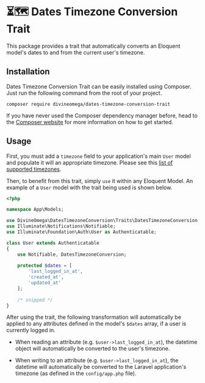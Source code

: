 # ⏳🗺 Dates Timezone Conversion Trait

This package provides a trait that automatically converts an Eloquent 
model's dates to and from the current user's timezone.

## Installation

Dates Timezone Conversion Trait can be easily installed using Composer. 
Just run the following command from the root of your project.

```
composer require divineomega/dates-timezone-conversion-trait
```

If you have never used the Composer dependency manager before, head 
to the [Composer website](https://getcomposer.org/) for more 
information on how to get started.

## Usage

First, you must add a `timezone` field to your application's main `User`
model and populate it will an appropriate timezone. Please see this [list
 of supported timezones](https://secure.php.net/manual/en/timezones.php).

Then, to benefit from this trait, simply `use` it within any Eloquent Model. 
An example of a `User` model with the trait being used is shown below.

```php
<?php

namespace App\Models;

use DivineOmega\DatesTimezoneConversion\Traits\DatesTimezoneConversion;
use Illuminate\Notifications\Notifiable;
use Illuminate\Foundation\Auth\User as Authenticatable;

class User extends Authenticatable
{
    use Notifiable, DatesTimezoneConversion;
    
    protected $dates = [
        'last_logged_in_at',
        'created_at',
        'updated_at'
    ];
    
    /* snipped */
}
```

After using the trait, the following transformation will automatically be 
applied to any attributes defined in the model's `$dates` array, if a 
user is currently logged in.

* When reading an attribute (e.g. `$user->last_logged_in_at`), the datetime
object will automatically be converted to the user's timezone.

* When writing to an attribute (e.g. `$user->last_logged_in_at`), the datetime
will automatically be converted to the Laravel application's timezone (as 
defined in the `config/app.php` file).
